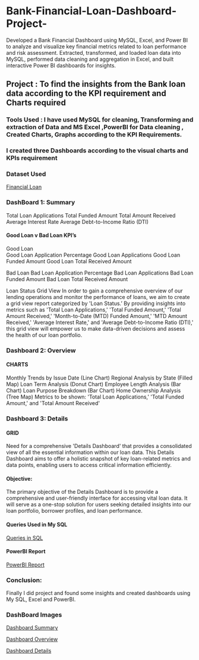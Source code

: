 # Bank-Financial-Loan-Dashboard-Project-
Developed a Bank Financial Dashboard using MySQL, Excel, and Power BI to analyze and visualize key financial metrics related to loan performance and risk assessment. Extracted, transformed, and loaded loan data into MySQL, performed data cleaning and aggregation in Excel, and built interactive Power BI dashboards for insights.

## Project : To find the insights from the Bank loan data according to the KPI requirement and Charts required 
### Tools Used : I have used MySQL for cleaning, Transforming and extraction of Data and MS Excel ,PowerBI for Data cleaning , Created Charts, Graphs according to the KPI Requirements.
### I created three Dashboards according to the visual charts  and KPIs requirement

### Dataset Used
<a href= "https://github.com/mahi12198/Bank-Financial-Loan-Dashboard-Project-/blob/main/Bank%20Project%20dataset.csv"> Financial Loan </a>


### DashBoard 1: Summary 
Total Loan Applications
Total Funded Amount
Total Amount Received
Average Interest Rate
Average Debt-to-Income Ratio (DTI)

#### Good Loan v Bad Loan KPI’s

Good Loan                                                          
Good Loan Application Percentage
Good Loan Applications
Good Loan Funded Amount
Good Loan Total Received Amount

Bad Loan
Bad Loan Application Percentage
Bad Loan Applications
Bad Loan Funded Amount
Bad Loan Total Received Amount

Loan Status Grid View
In order to gain a comprehensive overview of our lending operations and monitor the performance of loans, we aim to create a grid view report categorized by 'Loan Status.’ By providing insights into metrics such as 'Total Loan Applications,' 'Total Funded Amount,' 'Total Amount Received,' 'Month-to-Date (MTD) Funded Amount,' 'MTD Amount Received,' 'Average Interest Rate,' and 'Average Debt-to-Income Ratio (DTI),' this grid view will empower us to make data-driven decisions and assess the health of our loan portfolio.

### Dashboard 2: Overview

#### CHARTS
Monthly Trends by Issue Date (Line Chart)
Regional Analysis by State (Filled Map)
Loan Term Analysis (Donut Chart)
Employee Length Analysis (Bar Chart)
Loan Purpose Breakdown (Bar Chart)
Home Ownership Analysis (Tree Map)
Metrics to be shown: 'Total Loan Applications,' 'Total Funded Amount,' and 'Total Amount Received'

### Dashboard 3: Details 

####  GRID
Need for a comprehensive 'Details Dashboard' that provides a consolidated view of all the essential information within our loan data. This Details Dashboard aims to offer a holistic snapshot of key loan-related metrics and data points, enabling users to access critical information efficiently.
#### Objective:
The primary objective of the Details Dashboard is to provide a comprehensive and user-friendly interface for accessing vital loan data. It will serve as a one-stop solution for users seeking detailed insights into our loan portfolio, borrower profiles, and loan performance.

#### Queries Used in My SQL 
<a href= "https://github.com/mahi12198/Bank-Financial-Loan-Dashboard-Project-/blob/main/Bank%20Financial%20Loan%20Project%20Dashboard.docx"> Queries in SQL </a> 

#### PowerBI Report
<a href= "https://github.com/mahi12198/Bank-Financial-Loan-Dashboard-Project-/blob/main/Bank%20Financial%20Loan%20Dashboard%20Project.pbix"> PowerBI Report </a> 

### Conclusion:
Finally I did project and found some insights and created dashboards using My SQL, Excel and PowerBI.

### DashBoard Images
<a href= "https://github.com/mahi12198/Bank-Financial-Loan-Dashboard-Project-/blob/main/Bank%20Financial%20Loan%20Summary%20Dashboard.png"> Dashboard Summary </a>

<a href= "https://github.com/mahi12198/Bank-Financial-Loan-Dashboard-Project-/blob/main/Bank%20Financial%20Loan%20Dashboard%20Overview.png"> Dashboard Overview </a>

<a href= "https://github.com/mahi12198/Bank-Financial-Loan-Dashboard-Project-/blob/main/Bank%20Financial%20Loan%20Dashboard%20Details%20.png"> Dashboard Details </a> 














